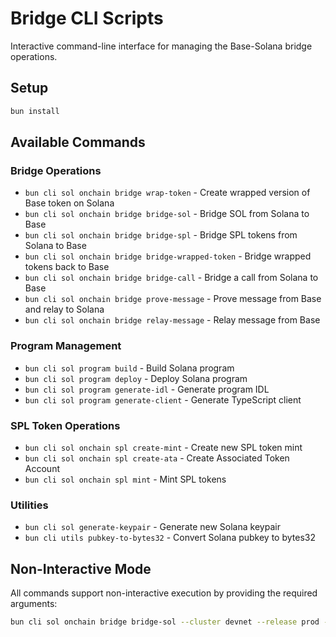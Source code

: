 # Bridge CLI Scripts

Interactive command-line interface for managing the Base-Solana bridge operations.

## Setup

```bash
bun install
```

## Available Commands

### Bridge Operations

- `bun cli sol onchain bridge wrap-token` - Create wrapped version of Base token on Solana
- `bun cli sol onchain bridge bridge-sol` - Bridge SOL from Solana to Base
- `bun cli sol onchain bridge bridge-spl` - Bridge SPL tokens from Solana to Base
- `bun cli sol onchain bridge bridge-wrapped-token` - Bridge wrapped tokens back to Base
- `bun cli sol onchain bridge bridge-call` - Bridge a call from Solana to Base
- `bun cli sol onchain bridge prove-message` - Prove message from Base and relay to Solana
- `bun cli sol onchain bridge relay-message` - Relay message from Base

### Program Management

- `bun cli sol program build` - Build Solana program
- `bun cli sol program deploy` - Deploy Solana program
- `bun cli sol program generate-idl` - Generate program IDL
- `bun cli sol program generate-client` - Generate TypeScript client

### SPL Token Operations

- `bun cli sol onchain spl create-mint` - Create new SPL token mint
- `bun cli sol onchain spl create-ata` - Create Associated Token Account
- `bun cli sol onchain spl mint` - Mint SPL tokens

### Utilities

- `bun cli sol generate-keypair` - Generate new Solana keypair
- `bun cli utils pubkey-to-bytes32` - Convert Solana pubkey to bytes32

## Non-Interactive Mode

All commands support non-interactive execution by providing the required arguments:

```bash
bun cli sol onchain bridge bridge-sol --cluster devnet --release prod --to 0x1234567890123456789012345678901234567890 --amount 10 --payer-kp config
```
